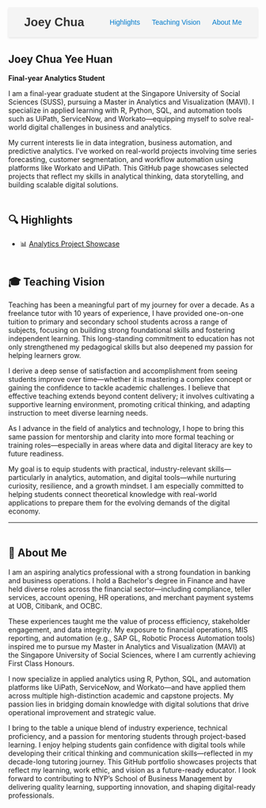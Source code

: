 <!-- Navigation Bar -->
<style>
  .navbar {
    display: flex;
    justify-content: space-between;
    align-items: center;
    background-color: #f4f4f4;
    padding: 1rem 2rem;
    font-family: Arial, sans-serif;
    box-shadow: 0 2px 4px rgba(0,0,0,0.1);
    position: sticky;
    top: 0;
    z-index: 1000;
  }

  .navbar h1 {
    margin: 0;
    font-size: 1.5rem;
    color: #333;
  }

  .navbar ul {
    list-style: none;
    display: flex;
    gap: 1.5rem;
    margin: 0;
    padding: 0;
  }

  .navbar ul li {
    display: inline;
  }

  .navbar ul li a {
    text-decoration: none;
    color: #007acc;
    font-weight: 500;
  }

  .navbar ul li a:hover {
    text-decoration: underline;
  }

  @media (max-width: 600px) {
    .navbar {
      flex-direction: column;
      align-items: flex-start;
    }

    .navbar ul {
      flex-direction: column;
      gap: 1rem;
      margin-top: 1rem;
    }
  }
</style>

<div class="navbar">
  <h1>Joey Chua</h1>
  <ul>
    <li><a href="#highlights">Highlights</a></li>
    <li><a href="#teaching-vision">Teaching Vision</a></li>
    <li><a href="#about-me">About Me</a></li>
  </ul>
</div>

<!-- Main Title and Intro -->
<h2 style="margin-top: 2rem;">Joey Chua Yee Huan</h2>
<p><strong>Final-year Analytics Student</strong></p>

I am a final-year graduate student at the Singapore University of Social Sciences (SUSS), pursuing a Master in Analytics and Visualization (MAVI). I specialize in applied learning with R, Python, SQL, and automation tools such as UiPath, ServiceNow, and Workato—equipping myself to solve real-world digital challenges in business and analytics.

My current interests lie in data integration, business automation, and predictive analytics. I’ve worked on real-world projects involving time series forecasting, customer segmentation, and workflow automation using platforms like Workato and UiPath. This GitHub page showcases selected projects that reflect my skills in analytical thinking, data storytelling, and building scalable digital solutions.


<!-- 🔍 HIGHLIGHTS Section -->
<section id="highlights" style="margin-top: 3rem;">
  <h2>🔍 Highlights</h2>
  <ul>
    <li>📊 <a href="https://joeychuayeehuan.github.io/ANL501-ECA_Project/" target="_blank">Analytics Project Showcase</a></li>
  </ul>
</section>

<!-- Teaching Vision Section -->
<section id="teaching-vision" style="margin-top: 3rem;">
  <h2>🎓 Teaching Vision</h2>
  <p>
    Teaching has been a meaningful part of my journey for over a decade.
    As a freelance tutor with 10 years of experience, I have provided one-on-one tuition to primary and secondary school students across a range of subjects, focusing on building strong foundational skills and fostering independent learning. 
    This long-standing commitment to education has not only strengthened my pedagogical skills but also deepened my passion for helping learners grow.
  </p>
  <p>
    I derive a deep sense of satisfaction and accomplishment from seeing students improve over time—whether it is mastering a complex concept or gaining the confidence to tackle academic challenges.
    I believe that effective teaching extends beyond content delivery; it involves cultivating a supportive learning environment, promoting critical thinking, and adapting instruction to meet diverse learning needs.
  </p>
  <p>
    As I advance in the field of analytics and technology, I hope to bring this same passion for mentorship and clarity into more formal teaching or training roles—especially in areas where data and digital literacy are key to future readiness.
  </p>
  <p>
    My goal is to equip students with practical, industry-relevant skills—particularly in analytics, automation, and digital tools—while nurturing curiosity, resilience, and a growth mindset. 
    I am especially committed to helping students connect theoretical knowledge with real-world applications to prepare them for the evolving demands of the digital economy.
  </p>
</section>

---

<!-- About Me Section -->
<section id="about-me" style="margin-top: 3rem;">
  <h2>👤 About Me</h2>
  <p>
    I am an aspiring analytics professional with a strong foundation in banking and business operations.
    I hold a Bachelor's degree in Finance and have held diverse roles across the financial sector—including compliance, teller services, account opening, HR operations, and merchant payment systems at UOB, Citibank, and OCBC.
  </p>
  <p>
    These experiences taught me the value of process efficiency, stakeholder engagement, and data integrity. 
    My exposure to financial operations, MIS reporting, and automation (e.g., SAP GL, Robotic Process Automation tools) inspired me to pursue my Master in Analytics and Visualization (MAVI) at the Singapore University of Social Sciences, where I am currently achieving First Class Honours. 
  </p>
  <p>
    I now specialize in applied analytics using R, Python, SQL, and automation platforms like UiPath, ServiceNow, and Workato—and have applied them across multiple high-distinction academic and capstone projects. 
    My passion lies in bridging domain knowledge with digital solutions that drive operational improvement and strategic value.
  </p>
  <p>
    I bring to the table a unique blend of industry experience, technical proficiency, and a passion for mentoring students through project-based learning.
    I enjoy helping students gain confidence with digital tools while developing their critical thinking and communication skills—reflected in my decade-long tutoring journey.
    This GitHub portfolio showcases projects that reflect my learning, work ethic, and vision as a future-ready educator. 
    I look forward to contributing to NYP’s School of Business Management by delivering quality learning, supporting innovation, and shaping digital-ready professionals.
  </p>
</section>



